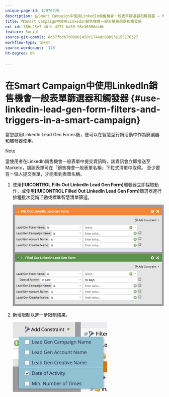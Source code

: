 ```yaml
---
unique-page-id: 12976776
description: 在Smart Campaign中使用LinkedIn銷售機會一般表單篩選器和觸發器 — Marketo檔案 — 產品檔案
title: 在Smart Campaign中使用LinkedIn銷售機會一般表單篩選器和觸發器
exl-id: 386c25e7-b0fb-4271-bd39-98e36306de6b
feature: Social
source-git-commit: 0d37fbdb7d08901458c1744dc68893e155176327
workflow-type: tm+mt
source-wordcount: '128'
ht-degree: 0%

---
```


# 在Smart Campaign中使用LinkedIn銷售機會一般表單篩選器和觸發器 {#use-linkedin-lead-gen-form-filters-and-triggers-in-a-smart-campaign}

當您啟用LinkedIn Lead Gen Forms後，便可以在智慧型行銷活動中作為篩選器和觸發器使用。

>[!NOTE]
>
>當使用者在LinkedIn銷售機會一般表單中提交資訊時，該資訊會立即推送至Marketo，讓該表單可在「銷售機會一般表單名稱」下拉式清單中取得。 至少要有一個人提交表單，才能看到表單名稱。

1. 使用&#x200B;**[!UICONTROL Fills Out LinkedIn Lead Gen Form]**&#x200B;觸發器立即採取動作，或使用&#x200B;**[!UICONTROL Filled Out LinkedIn Lead Gen Form]**&#x200B;篩選器進行排程批次促銷活動或標準智慧清單篩選。

   ![](assets/use-linkedin-lead-gen-form-filters-and-triggers-1.png)

1. 新增限制以進一步限制結果。

   ![](assets/use-linkedin-lead-gen-form-filters-and-triggers-2.png)
